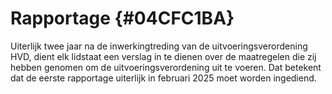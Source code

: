 # Rapportage {#04CFC1BA}

Uiterlijk twee jaar na de inwerkingtreding van de uitvoeringsverordening HVD, dient elk lidstaat een verslag in te dienen over de maatregelen die zij hebben genomen om de uitvoeringsverordening uit te voeren. Dat betekent dat de eerste rapportage uiterlijk in februari 2025 moet worden ingediend.  


